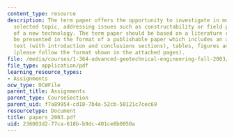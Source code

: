 ```yaml
---
content_type: resource
description: The term paper offers the opportunity to investigate in more depth one
  selected topic, addressing issues such as constructability or field performance
  of a new technology. The term paper should be based on a literature review and should
  be presented in the format of a publishable paper which includes an abstract, main
  text (with introduction and conclusions sections), tables, figures and references
  (please follow the format shown in the attached pages).
file: /media/courses/1-364-advanced-geotechnical-engineering-fall-2003/236003d277ca618bb9dc401ce8b0050a_papers_2003.pdf
file_type: application/pdf
learning_resource_types:
- Assignments
ocw_type: OCWFile
parent_title: Assignments
parent_type: CourseSection
parent_uid: f7a89954-cd18-7b4a-52cb-50121c7cec69
resourcetype: Document
title: papers_2003.pdf
uid: 236003d2-77ca-618b-b9dc-401ce8b0050a
---
```

